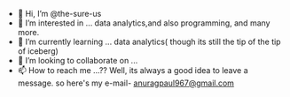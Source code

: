 - 👋 Hi, I’m @the-sure-us
- 👀 I’m interested in ...  data analytics,and also programming, and many more.
- 🌱 I’m currently learning ... data analytics( though its still the tip of the tip of iceberg)
- 💞️ I’m looking to collaborate on ...
- 📫 How to reach me ...?? Well, its always a good idea to leave a message. so here's my e-mail-  anuragpaul967@gmail.com

<!---
the-sure-us/the-sure-us is a ✨ special ✨ repository because its `README.md` (this file) appears on your GitHub profile.
You can click the Preview link to take a look at your changes.
--->
